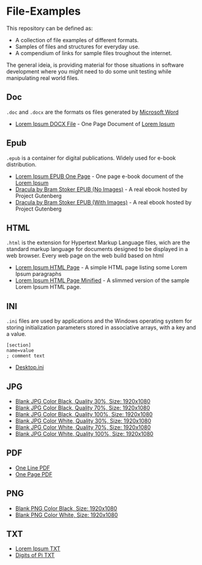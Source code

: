 # File-Examples

This repository can be defined as:
- A collection of file examples of different formats.
- Samples of files and structures for everyday use.
- A compendium of links for sample files troughout the internet.

The general ideia, is providing material for those situations in software development where you might need to do some unit testing while manipulating real world files.


## Doc

```.doc``` and ```.docx``` are the formats os files generated by [Microsoft Word](https://en.wikipedia.org/wiki/Microsoft_Word)


- [Lorem Ipsum DOCX File](DOC/DOC_LoremIpsum_OnePage.docx) - One Page Document of [Lorem Ipsum](https://en.wikipedia.org/wiki/Lorem_ipsum)


## Epub

```.epub``` is a container for digital publications. Widely used for e-book distribution.

- [Lorem Ipsum EPUB One Page](EPUB/EPUB_LoremIpsum_OnePage.epub) - One page e-book document of the [Lorem Ipsum](https://en.wikipedia.org/wiki/Lorem_ipsum)
- [Dracula by Bram Stoker EPUB (No Images)](http://www.gutenberg.org/ebooks/345.epub.noimages?session_id=492c8148009c1f9a690479669662325c1f7d09c7)  - A real ebook hosted by Project Gutenberg
- [Dracula by Bram Stoker EPUB (With Images)](http://www.gutenberg.org/ebooks/345.epub.images?session_id=492c8148009c1f9a690479669662325c1f7d09c7)  - A real ebook hosted by Project Gutenberg

## HTML

```.html``` is the extension for Hypertext Markup Language files, wich are the standard markup language for documents designed to be displayed in a web browser. 
Every web page on the web build based on html


- [Lorem Ipsum HTML Page](HTML/HTMLLoremIpsumOnePage.html) -  A simple HTML page listing some Lorem Ipsum paragraphs
- [Lorem Ipsum HTML Page Minified](HTML/HTMLLoremIpsumOnePage.min.html) - A slimmed version of the sample Lorem Ipsum HTML page.


## INI
```.ini``` files are used by applications and the Windows operating system for storing initialization parameters stored in associative arrays, with a key and a value.

```
[section]
name=value
; comment text
```

- [Desktop.ini](INI/windows-desktop.ini) 

## JPG

- [Blank JPG Color Black, Quality 30%, Size: 1920x1080](JPG/JPG_Black_30_1920x1080.jpg)
- [Blank JPG Color Black, Quality 70%, Size: 1920x1080](JPG/JPG_Black_37_1920x1080.jpg)
- [Blank JPG Color Black, Quality 100%, Size: 1920x1080](JPG/JPG_Black_100_1920x1080.jpg)
- [Blank JPG Color White, Quality 30%, Size: 1920x1080](JPG/JPG_BlankWhite_30_1920x1080.jpg)
- [Blank JPG Color White, Quality 70%, Size: 1920x1080](JPG/JPG_BlankWhite_70_1920x1080.jpg)
- [Blank JPG Color White, Quality 100%, Size: 1920x1080](JPG/JPG_BlankWhite_100_1920x1080.jpg)

## PDF

- [One Line PDF](https://github.com/thethales/File-Examples/blob/main/PDF/PDF%20-%20Hello%20World%20-%20One%20Line.pdf)
- [One Page PDF](https://github.com/thethales/File-Examples/blob/main/PDF/PDF%20-%20Hello%20World%20-%20One%20Page.pdf)

## PNG

- [Blank PNG Color Black, Size: 1920x1080](https://github.com/thethales/File-Examples/blob/main/PNG/PNG%20-%20Black%20-%201920x1080.png)
- [Blank PNG Color White, Size: 1920x1080](https://github.com/thethales/File-Examples/blob/main/PNG/PNG%20-%20Blank-White%20-%201920x1080.png)

## TXT

- [Lorem Ipsum TXT](https://github.com/thethales/File-Examples/blob/main/TXT/TXT%20-%20Lorem%20Ipsum.txt)
- [Digits of Pi TXT](https://github.com/thethales/File-Examples/blob/main/TXT/TXT%20-%20Digits%20of%20Pi.txt)

